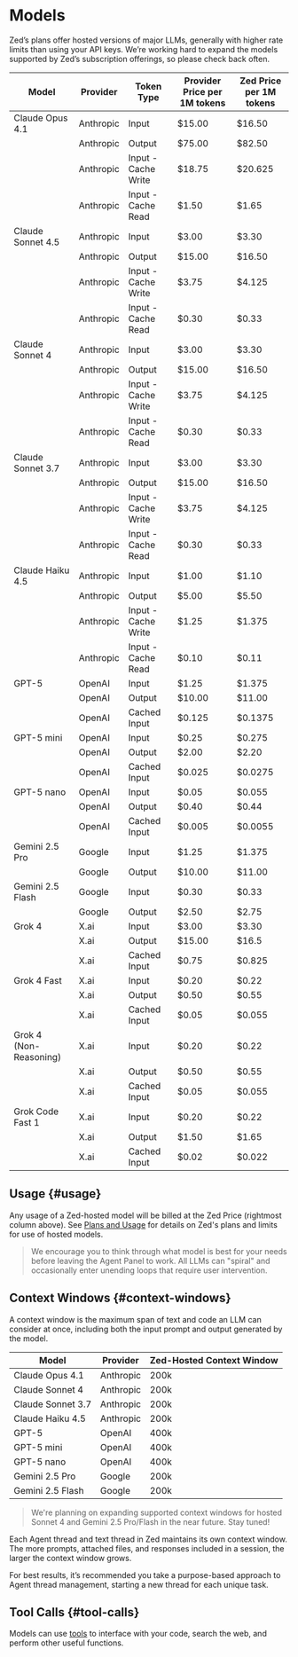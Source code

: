 # Models

Zed’s plans offer hosted versions of major LLMs, generally with higher rate limits than using your API keys.
We’re working hard to expand the models supported by Zed’s subscription offerings, so please check back often.

| Model                  | Provider  | Token Type          | Provider Price per 1M tokens | Zed Price per 1M tokens |
| ---------------------- | --------- | ------------------- | ---------------------------- | ----------------------- |
| Claude Opus 4.1        | Anthropic | Input               | $15.00                       | $16.50                  |
|                        | Anthropic | Output              | $75.00                       | $82.50                  |
|                        | Anthropic | Input - Cache Write | $18.75                       | $20.625                 |
|                        | Anthropic | Input - Cache Read  | $1.50                        | $1.65                   |
| Claude Sonnet 4.5      | Anthropic | Input               | $3.00                        | $3.30                   |
|                        | Anthropic | Output              | $15.00                       | $16.50                  |
|                        | Anthropic | Input - Cache Write | $3.75                        | $4.125                  |
|                        | Anthropic | Input - Cache Read  | $0.30                        | $0.33                   |
| Claude Sonnet 4        | Anthropic | Input               | $3.00                        | $3.30                   |
|                        | Anthropic | Output              | $15.00                       | $16.50                  |
|                        | Anthropic | Input - Cache Write | $3.75                        | $4.125                  |
|                        | Anthropic | Input - Cache Read  | $0.30                        | $0.33                   |
| Claude Sonnet 3.7      | Anthropic | Input               | $3.00                        | $3.30                   |
|                        | Anthropic | Output              | $15.00                       | $16.50                  |
|                        | Anthropic | Input - Cache Write | $3.75                        | $4.125                  |
|                        | Anthropic | Input - Cache Read  | $0.30                        | $0.33                   |
| Claude Haiku 4.5       | Anthropic | Input               | $1.00                        | $1.10                   |
|                        | Anthropic | Output              | $5.00                        | $5.50                   |
|                        | Anthropic | Input - Cache Write | $1.25                        | $1.375                  |
|                        | Anthropic | Input - Cache Read  | $0.10                        | $0.11                   |
| GPT-5                  | OpenAI    | Input               | $1.25                        | $1.375                  |
|                        | OpenAI    | Output              | $10.00                       | $11.00                  |
|                        | OpenAI    | Cached Input        | $0.125                       | $0.1375                 |
| GPT-5 mini             | OpenAI    | Input               | $0.25                        | $0.275                  |
|                        | OpenAI    | Output              | $2.00                        | $2.20                   |
|                        | OpenAI    | Cached Input        | $0.025                       | $0.0275                 |
| GPT-5 nano             | OpenAI    | Input               | $0.05                        | $0.055                  |
|                        | OpenAI    | Output              | $0.40                        | $0.44                   |
|                        | OpenAI    | Cached Input        | $0.005                       | $0.0055                 |
| Gemini 2.5 Pro         | Google    | Input               | $1.25                        | $1.375                  |
|                        | Google    | Output              | $10.00                       | $11.00                  |
| Gemini 2.5 Flash       | Google    | Input               | $0.30                        | $0.33                   |
|                        | Google    | Output              | $2.50                        | $2.75                   |
| Grok 4                 | X.ai      | Input               | $3.00                        | $3.30                   |
|                        | X.ai      | Output              | $15.00                       | $16.5                   |
|                        | X.ai      | Cached Input        | $0.75                        | $0.825                  |
| Grok 4 Fast            | X.ai      | Input               | $0.20                        | $0.22                   |
|                        | X.ai      | Output              | $0.50                        | $0.55                   |
|                        | X.ai      | Cached Input        | $0.05                        | $0.055                  |
| Grok 4 (Non-Reasoning) | X.ai      | Input               | $0.20                        | $0.22                   |
|                        | X.ai      | Output              | $0.50                        | $0.55                   |
|                        | X.ai      | Cached Input        | $0.05                        | $0.055                  |
| Grok Code Fast 1       | X.ai      | Input               | $0.20                        | $0.22                   |
|                        | X.ai      | Output              | $1.50                        | $1.65                   |
|                        | X.ai      | Cached Input        | $0.02                        | $0.022                  |

## Usage {#usage}

Any usage of a Zed-hosted model will be billed at the Zed Price (rightmost column above). See [Plans and Usage](./plans-and-usage.md) for details on Zed's plans and limits for use of hosted models.

> We encourage you to think through what model is best for your needs before leaving the Agent Panel to work. All LLMs can "spiral" and occasionally enter unending loops that require user intervention.

## Context Windows {#context-windows}

A context window is the maximum span of text and code an LLM can consider at once, including both the input prompt and output generated by the model.

| Model             | Provider  | Zed-Hosted Context Window |
| ----------------- | --------- | ------------------------- |
| Claude Opus 4.1   | Anthropic | 200k                      |
| Claude Sonnet 4   | Anthropic | 200k                      |
| Claude Sonnet 3.7 | Anthropic | 200k                      |
| Claude Haiku 4.5  | Anthropic | 200k                      |
| GPT-5             | OpenAI    | 400k                      |
| GPT-5 mini        | OpenAI    | 400k                      |
| GPT-5 nano        | OpenAI    | 400k                      |
| Gemini 2.5 Pro    | Google    | 200k                      |
| Gemini 2.5 Flash  | Google    | 200k                      |

> We're planning on expanding supported context windows for hosted Sonnet 4 and Gemini 2.5 Pro/Flash in the near future. Stay tuned!

Each Agent thread and text thread in Zed maintains its own context window.
The more prompts, attached files, and responses included in a session, the larger the context window grows.

For best results, it’s recommended you take a purpose-based approach to Agent thread management, starting a new thread for each unique task.

## Tool Calls {#tool-calls}

Models can use [tools](./tools.md) to interface with your code, search the web, and perform other useful functions.
